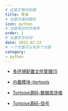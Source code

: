 ```yaml
---
# 这是文章的标题
title: 导读
# 这是页面的图标
icon: python
# 这是侧边栏的顺序
order: 1
# 设置写作时间
date: 2022-02-22
# 一个页面可以有多个分类
category:
- python
---
```


- [多环境配置文件管理(1)](python-settings1.md)
- [内置模块-itertools](python-itertools.md)

- [Tortoise源码-数据库连接](tortoise-source-connections.md)
- [Tortoise源码-信号](tortoise-source-signals.md)
